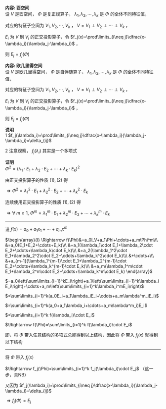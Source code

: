 **内容: 酉空间**  
设 $V$ 是酉空间， $\Phi$ 是复正规算子， $\lambda_1,\lambda_2,\cdots,\lambda_k$ 是 $\Phi$ 的全体不同特征值，  
  
对应的特征子空间为 $V_1,V_2,\cdots,V_k$ ， $V=V_1\perp V_2\perp\cdots\perp V_k$ ，  
  
 $E_i$ 为 $V$ 到 $V_i$ 的正交投影算子，令 $f_j(x)=\prod\limits_{i\neq j}\dfrac{x-\lambda_i}{\lambda_j-\lambda_i}$ ，  
  
则 $E_j=f_j(\Phi)$  
  
**内容: 欧几里得空间**  
设 $V$ 是欧几里得空间， $\Phi$ 是自伴随算子， $\lambda_1,\lambda_2,\cdots,\lambda_k$ 是 $\Phi$ 的全体不同特征值，  
  
对应的特征子空间为 $V_1,V_2,\cdots,V_k$ ， $V=V_1\perp V_2\perp\cdots\perp V_k$ ，  
  
 $E_i$ 为 $V$ 到 $V_i$ 的正交投影算子，令 $f_j(x)=\prod\limits_{i\neq j}\dfrac{x-\lambda_i}{\lambda_j-\lambda_i}$ ，  
  
则 $E_j=f_j(\Phi)$  
  
**说明**  
1  $f_j(\lambda_i)=\prod\limits_{i\neq j}\dfrac{x-\lambda_i}{\lambda_j-\lambda_i}=\delta_{ij}$  
  
2 注意观察， $f_j(\lambda_i)$ 其实是一个多项式  
  
**证明**  
 $\Phi^2=(\lambda_1\cdot E_1+\lambda_2\cdot E_2+\cdots+\lambda_k\cdot E_k)^2$  
  
由正交投影算子的性质 $(1),(2)$ 得  
  
 $\Rightarrow\Phi^2=\lambda_1^2\cdot E_1+\lambda_2^2\cdot E_2+\cdots+\lambda_k^2\cdot E_k$  
  
连续使用正交投影算子的性质 $(1),(2)$ 得  
  
 $\Rightarrow\forall\ m\geq1,\ \Phi^m=\lambda_1^m\cdot E_1+\lambda_2^m\cdot E_2+\cdots+\lambda_k^m\cdot E_k$  
  
---  
  
设 $f(x)=a_0+a_1x_1+\cdots+a_mx^m$  
  
 $\begin{array}{l}  
\Rightarrow f(\Phi)&=a_0I_V+a_1\Phi+\cdots+a_m\Phi^m\\\  
&=a_0(E_1+E_2+\cdots+E_k)\\\  
&+a_1(\lambda_1\cdot E_1+\lambda_2\cdot E_2+\cdots+\lambda_k\cdot E_k)\\\  
&+a_2(\lambda_1^2\cdot E_1+\lambda_2^2\cdot E_2+\cdots+\lambda_k^2\cdot E_k)\\\  
&+\cdots+\\\  
&+a_{m-1}(\lambda_1^{m-1}\cdot E_1+\lambda_2^{m-1}\cdot E_2+\cdots+\lambda_k^{m-1}\cdot E_k)\\\  
&+a_m(\lambda_1^m\cdot E_1+\lambda_2^m\cdot E_2+\cdots+\lambda_k^m\cdot E_k)  
\end{array}$  
  
 $=a_0\left(\sum\limits_{i=1}^kE_i\right)+a_1\left(\sum\limits_{i=1}^k\lambda_iE_i\right)+\cdots+a_m\left(\sum\limits_{i=1}^k\lambda_i^mE_i\right)$  
  
 $=\sum\limits_{i=1}^k(a_0E_i+a_1\lambda_iE_i+\cdots+a_m\lambda^m_iE_i)$  
  
 $=\sum\limits_{i=1}^k(a_0+a_1\lambda_i+\cdots+a_m\lambda^m_i)E_i$  
  
 $=\sum\limits_{i=1}^k f(\lambda_i)\cdot E_i$  
  
 $\Rightarrow f(\Phi)=\sum\limits_{i=1}^k f(\lambda_i)\cdot E_i$  
  
即，将 $\Phi$ 带入任意结构的多项式总能得到以上结构，因此将 $\Phi$ 带入 $f_j(x)$ 就得到以下结构  
  
---  
  
将 $\Phi$ 带入 $f_j(x)$  
  
 $\Rightarrow f_j(\Phi)=\sum\limits_{i=1}^k f_j(\lambda_i)\cdot E_j$ （这一步，真NB）  
  
又因为 $f_j(\lambda_i)=\prod\limits_{i\neq j}\dfrac{x-\lambda_i}{\lambda_j-\lambda_i}=\delta_{ij}$  
  
 $\Rightarrow f_j(\Phi)=E_j$  
